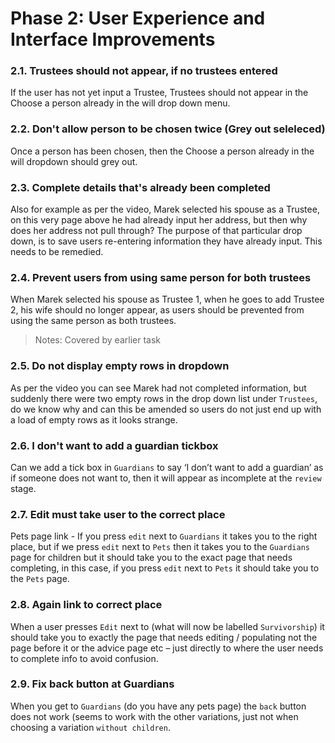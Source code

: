 # Phase 2: User Experience and Interface Improvements

### 2.1. Trustees should not appear, if no trustees entered
If the user has not yet input a Trustee, Trustees should not appear in the Choose a person already in the will drop down menu.  

### 2.2. Don't allow person to be chosen twice (Grey out seleleced)
Once a person has been chosen, then the Choose a person already in the will dropdown should grey out.

### 2.3. Complete details that's already been completed
Also for example as per the video, Marek selected his spouse as a Trustee, on this very page above he had already input her address, but then why does her address not pull through? The purpose of that particular drop down, is to save users re-entering information they have already input. This needs to be remedied.

### 2.4. Prevent users from using same person for both trustees
When Marek selected his spouse as Trustee 1, when he goes to add Trustee 2, his wife should no longer appear, as users should be prevented from using the same person as both trustees.
> Notes: Covered by earlier task

### 2.5. Do not display empty rows in dropdown
As per the video you can see Marek had not completed information, but suddenly there were two empty rows in the drop down list under `Trustees`, do we know why and can this be amended so users do not just end up with a load of empty rows as it looks strange.

### 2.6. I don't want to add a guardian tickbox
Can we add a tick box in `Guardians` to say ‘I don’t want to add a guardian’ as if someone does not want to, then it will appear as incomplete at the `review` stage.

### 2.7. Edit must take user to the correct place
Pets page link - If you press `edit` next to `Guardians` it takes you to the right place, but if we press `edit` next to `Pets` then it takes you to the `Guardians` page for children but it should take you to the exact page that needs completing, in this case, if you press `edit` next to `Pets` it should take you to the `Pets` page.

### 2.8. Again link to correct place
When a user presses `Edit` next to (what will now be labelled `Survivorship`) it should take you to exactly the page that needs editing / populating not the page before it or the advice page etc – just directly to where the user needs to complete info to avoid confusion.

### 2.9. Fix back button at Guardians
When you get to `Guardians` (do you have any pets page) the `back` button does not work (seems to work with the other variations, just not when choosing a variation `without children`.